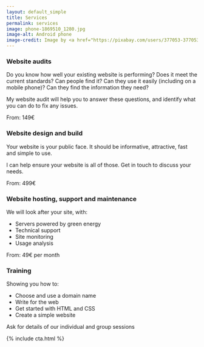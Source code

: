 ```yaml
---
layout: default_simple
title: Services
permalink: services
image: phone-1869510_1280.jpg
image-alt: Android phone
image-credit: Image by <a href="https://pixabay.com/users/377053-377053/?utm_source=link-attribution&utm_medium=referral&utm_campaign=image&utm_content=459196">377053</a> from <a href="https://pixabay.com//?utm_source=link-attribution&utm_medium=referral&utm_campaign=image&utm_content=459196">Pixabay</a>
---
```

### Website audits

Do you know how well your existing website is performing? Does it meet the current standards? Can people find it? Can they use it easily (including on a mobile phone)? Can they find the information they need?

My website audit will help you to answer these questions, and identify what you can do to fix any issues.

<p class="notice">From: 149€</p>

### Website design and build

Your website is your public face. It should be informative, attractive, fast and simple to use.

I can help ensure your website is all of those. Get in touch to discuss your needs.

<p class="notice">From: 499€</p>

### Website hosting, support and maintenance

We will look after your site, with:

- Servers powered by green energy
- Technical support
- Site monitoring
- Usage analysis

<p class="notice">From: 49€ per month</p>

### Training

Showing you how to:

- Choose and use a domain name
- Write for the web
- Get started with HTML and CSS
- Create a simple website

<p class="notice">Ask for details of our individual and group sessions</p>

{% include cta.html %}

